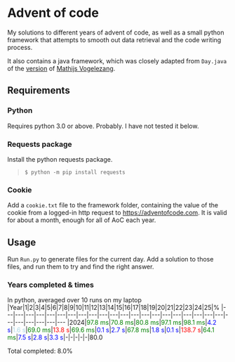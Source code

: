 # Advent of code
My solutions to different years of advent of code, as well as a small python framework that attempts to smooth out data retrieval and the code writing process.  

It also contains a java framework, which was closely adapted from `Day.java` of the [version](https://github.com/Mathijs-Vogelezang/AdventOfCode/blob/master/src/main/java/common/Day.java) of [Mathijs Vogelezang](https://github.com/Mathijs-Vogelezang).

## Requirements
### Python
Requires python 3.0 or above. Probably. I have not tested it below.

### Requests package
Install the python requests package.
> ```$ python -m pip install requests```

### Cookie
Add a `cookie.txt` file to the framework folder, containing the value of the cookie from a logged-in http request to https://adventofcode.com. It is valid for about a month, enough for all of AoC each year.

## Usage
Run `Run.py` to generate files for the current day. Add a solution to those files, and run them to try and find the right answer.

### Years completed & times
In python, averaged over 10 runs on my laptop
|Year|1|2|3|4|5|6|7|8|9|10|11|12|13|14|15|16|17|18|19|20|21|22|23|24|25|%
|---|---|---|---|---|---|---|---|---|---|---|---|---|---|---|---|---|---|---|---|---|---|---|---|---|---|---
|2024|<span style="color:green">97.8 ms</span>|<span style="color:green">70.8 ms</span>|<span style="color:green">80.8 ms</span>|<span style="color:green">97.1 ms</span>|<span style="color:green">98.1 ms</span>|<span style="color:blue">4.2 s</span>|<span style="color:lightblue">1.6 s</span>|<span style="color:green">69.0 ms</span>|<span style="color:red">13.8 s</span>|<span style="color:green">69.6 ms</span>|<span style="color:blue">0.1 s</span>|<span style="color:blue">2.7 s</span>|<span style="color:green">67.8 ms</span>|<span style="color:blue">1.8 s</span>|<span style="color:blue">0.1 s</span>|<span style="color:red">138.7 s</span>|<span style="color:green">64.1 ms</span>|<span style="color:blue">7.5 s</span>|<span style="color:blue">2.8 s</span>|<span style="color:blue">3.3 s</span>|-|-|-|-|-|80.0

Total completed: 8.0%